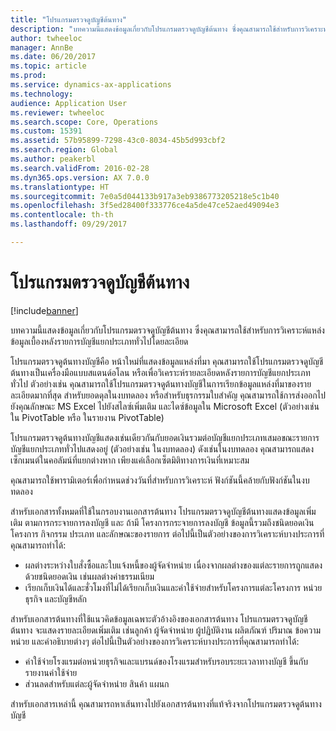 ```yaml
---
title: "โปรแกรมตรวจดูบัญชีต้นทาง"
description: "บทความนี้แสดงข้อมูลเกี่ยวกับโปรแกรมตรวจดูบัญชีต้นทาง ซึ่งคุณสามารถใช้สำหรับการวิเคราะห์แหล่งข้อมูลเบื้องหลังรายการบัญชีแยกประเภททั่วไปโดยละเอียด"
author: twheeloc
manager: AnnBe
ms.date: 06/20/2017
ms.topic: article
ms.prod: 
ms.service: dynamics-ax-applications
ms.technology: 
audience: Application User
ms.reviewer: twheeloc
ms.search.scope: Core, Operations
ms.custom: 15391
ms.assetid: 57b95899-7298-43c0-8034-45b5d993cbf2
ms.search.region: Global
ms.author: peakerbl
ms.search.validFrom: 2016-02-28
ms.dyn365.ops.version: AX 7.0.0
ms.translationtype: HT
ms.sourcegitcommit: 7e0a5d044133b917a3eb9386773205218e5c1b40
ms.openlocfilehash: 3f5ed28400f333776ce4a5de47ce52aed49094e3
ms.contentlocale: th-th
ms.lasthandoff: 09/29/2017

---
```


# <a name="accounting-source-explorer"></a>โปรแกรมตรวจดูบัญชีต้นทาง

[!include[banner](../includes/banner.md)]


บทความนี้แสดงข้อมูลเกี่ยวกับโปรแกรมตรวจดูบัญชีต้นทาง ซึ่งคุณสามารถใช้สำหรับการวิเคราะห์แหล่งข้อมูลเบื้องหลังรายการบัญชีแยกประเภททั่วไปโดยละเอียด

โปรแกรมตรวจดูต้นทางบัญชีคือ หน้าใหม่ที่แสดงข้อมูลแหล่งที่มา คุณสามารถใช้โปรแกรมตรวจดูบัญชีต้นทางเป็นเครื่องมือแบบสแตนด์อโลน หรือเพื่อวิเคราะห์รายละเอียดหลังรายการบัญชีแยกประเภททั่วไป ตัวอย่างเช่น คุณสามารถใช้โปรแกรมตรวจดูต้นทางบัญชีในการเรียกข้อมูลแหล่งที่มาของรายละเอียดมากที่สุด สำหรับยอดดุลในงบทดลอง หรือสำหรับธุรกรรมใบสำคัญ คุณสามารถใช้การส่งออกไปยังคุณลักษณะ MS Excel ไปยังสไลซ์เพิ่มเติม และไดซ์ข้อมูลใน Microsoft Excel (ตัวอย่างเช่น ใน PivotTable หรือ ในรายงาน PivotTable)

โปรแกรมตรวจดูต้นทางบัญชีแสดงเช่นเดียวกันกับยอดเงินรวมต่อบัญชีแยกประเภทเสมอขณะรายการบัญชีแยกประเภททั่วไปแสดงอยู่ (ตัวอย่างเช่น ในงบทดลอง) ดังเช่นในงบทดลอง คุณสามารถแสดงเซ็กเมนต์ในคอลัมน์ที่แยกต่างหาก เพียงแค่เลือกเซ็ตมิติทางการเงินที่เหมาะสม 

คุณสามารถใช้พารามิเตอร์เพื่อกำหนดช่วงวันที่สำหรับการวิเคราะห์ ฟังก์ชันนี้คล้ายกับฟังก์ชันในงบทดลอง

สำหรับเอกสารทั้งหมดที่ใช้ในกรอบงานเอกสารต้นทาง โปรแกรมตรวจดูบัญชีต้นทางแสดงข้อมูลเพิ่มเติม ตามการกระจายการลงบัญชี และ ถ้ามี โครงการกระจายการลงบัญชี ข้อมูลนี้รวมถึงชนิดยอดเงิน โครงการ กิจกรรม ประเภท และลักษณะของรายการ ต่อไปนี้เป็นตัวอย่างของการวิเคราะห์บางประการที่คุณสามารถทำได้:

-   ผลต่างระหว่างใบสั่งซื้อและใบแจ้งหนี้ของผู้จัดจำหน่าย เนื่องจากผลต่างของแต่ละรายการถูกแสดง ด้วยชนิดยอดเงิน เช่นผลต่างค่าธรรมเนียม
-   เรียกเก็บเงินได้และชั่วโมงที่ไม่ได้เรียกเก็บเงินและค่าใช้จ่ายสำหรับโครงการแต่ละโครงการ หน่วยธุรกิจ และบัญชีหลัก

สำหรับเอกสารต้นทางที่ใช้แนวคิดข้อมูลเฉพาะตัวอ้างอิงของเอกสารต้นทาง โปรแกรมตรวจดูบัญชีต้นทาง จะแสดงรายละเอียดเพิ่มเติม เช่นลูกค้า ผู้จัดจำหน่าย ผู้ปฏิบัติงาน ผลิตภัณฑ์ ปริมาณ ข้อความหน่วย และคำอธิบายต่างๆ ต่อไปนี้เป็นตัวอย่างของการวิเคราะห์บางประการที่คุณสามารถทำได้:

-   ค่าใช้จ่ายโรงแรมต่อหน่วยธุรกิจและแบรนด์ของโรงแรมสำหรับรอบระยะเวลาทางบัญชี ขึ้นกับรายงานค่าใช้จ่าย
-   ส่วนลดสำหรับแต่ละผู้จัดจำหน่าย สินค้า แผนก

สำหรับเอกสารเหล่านี้ คุณสามารถหาเส้นทางไปยังเอกสารต้นทางที่แท้จริงจากโปรแกรมตรวจดูต้นทางบัญชี




